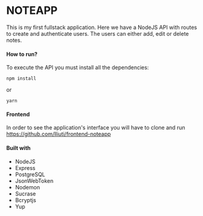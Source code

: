 # NOTEAPP
This is my first fullstack application.
Here we have a NodeJS API with routes to create and authenticate users. The users can either add, edit or delete notes.

#### How to run?
To execute the API you must install all the dependencies:
```
npm install
```
or 
```
yarn
```

#### Frontend
In order to see the application's interface you will have to clone and run https://github.com/lliuti/frontend-noteapp 

#### Built with
- NodeJS
- Express
- PostgreSQL
- JsonWebToken
- Nodemon
- Sucrase
- Bcryptjs
- Yup
